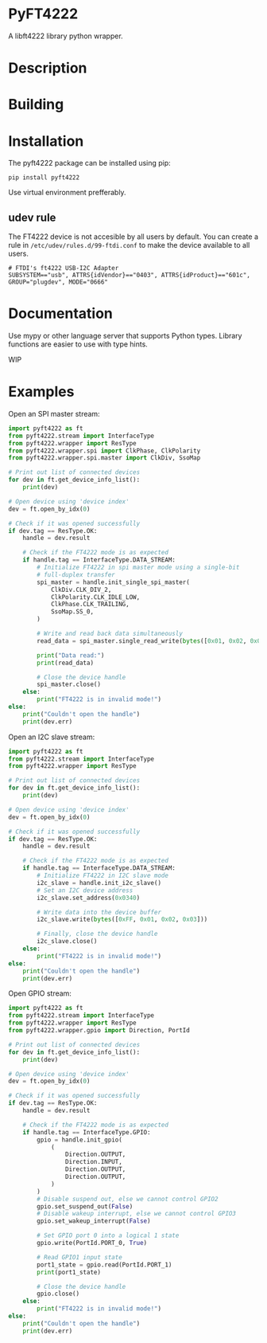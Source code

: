 # PyFT4222

A libft4222 library python wrapper.

# Description



# Building



# Installation

The pyft4222 package can be installed using pip:

```
pip install pyft4222
```

Use virtual environment prefferably.


## udev rule

The FT4222 device is not accesible by all users by default.
You can create a rule in `/etc/udev/rules.d/99-ftdi.conf` to
make the device available to all users.

```
# FTDI's ft4222 USB-I2C Adapter
SUBSYSTEM=="usb", ATTRS{idVendor}=="0403", ATTRS{idProduct}=="601c", GROUP="plugdev", MODE="0666"
```

# Documentation

Use mypy or other language server that supports Python types.
Library functions are easier to use with type hints.

WIP


# Examples

Open an SPI master stream:

```python
import pyft4222 as ft
from pyft4222.stream import InterfaceType
from pyft4222.wrapper import ResType
from pyft4222.wrapper.spi import ClkPhase, ClkPolarity
from pyft4222.wrapper.spi.master import ClkDiv, SsoMap

# Print out list of connected devices
for dev in ft.get_device_info_list():
    print(dev)

# Open device using 'device index'
dev = ft.open_by_idx(0)

# Check if it was opened successfully
if dev.tag == ResType.OK:
    handle = dev.result

    # Check if the FT4222 mode is as expected
    if handle.tag == InterfaceType.DATA_STREAM:
        # Initialize FT4222 in spi master mode using a single-bit
        # full-duplex transfer
        spi_master = handle.init_single_spi_master(
            ClkDiv.CLK_DIV_2,
            ClkPolarity.CLK_IDLE_LOW,
            ClkPhase.CLK_TRAILING,
            SsoMap.SS_0,
        )

        # Write and read back data simultaneously
        read_data = spi_master.single_read_write(bytes([0x01, 0x02, 0x03, 0x04]))

        print("Data read:")
        print(read_data)

        # Close the device handle
        spi_master.close()
    else:
        print("FT4222 is in invalid mode!")
else:
    print("Couldn't open the handle")
    print(dev.err)
```

Open an I2C slave stream:

```python
import pyft4222 as ft
from pyft4222.stream import InterfaceType
from pyft4222.wrapper import ResType

# Print out list of connected devices
for dev in ft.get_device_info_list():
    print(dev)

# Open device using 'device index'
dev = ft.open_by_idx(0)

# Check if it was opened successfully
if dev.tag == ResType.OK:
    handle = dev.result

    # Check if the FT4222 mode is as expected
    if handle.tag == InterfaceType.DATA_STREAM:
        # Initialize FT4222 in I2C slave mode
        i2c_slave = handle.init_i2c_slave()
        # Set an I2C device address
        i2c_slave.set_address(0x0340)

        # Write data into the device buffer
        i2c_slave.write(bytes([0xFF, 0x01, 0x02, 0x03]))

        # Finally, close the device handle
        i2c_slave.close()
    else:
        print("FT4222 is in invalid mode!")
else:
    print("Couldn't open the handle")
    print(dev.err)
```

Open GPIO stream:

```python
import pyft4222 as ft
from pyft4222.stream import InterfaceType
from pyft4222.wrapper import ResType
from pyft4222.wrapper.gpio import Direction, PortId

# Print out list of connected devices
for dev in ft.get_device_info_list():
    print(dev)

# Open device using 'device index'
dev = ft.open_by_idx(0)

# Check if it was opened successfully
if dev.tag == ResType.OK:
    handle = dev.result

    # Check if the FT4222 mode is as expected
    if handle.tag == InterfaceType.GPIO:
        gpio = handle.init_gpio(
            (
                Direction.OUTPUT,
                Direction.INPUT,
                Direction.OUTPUT,
                Direction.OUTPUT,
            )
        )
        # Disable suspend out, else we cannot control GPIO2
        gpio.set_suspend_out(False)
        # Disable wakeup interrupt, else we cannot control GPIO3
        gpio.set_wakeup_interrupt(False)

        # Set GPIO port 0 into a logical 1 state
        gpio.write(PortId.PORT_0, True)

        # Read GPIO1 input state
        port1_state = gpio.read(PortId.PORT_1)
        print(port1_state)

        # Close the device handle
        gpio.close()
    else:
        print("FT4222 is in invalid mode!")
else:
    print("Couldn't open the handle")
    print(dev.err)
```

